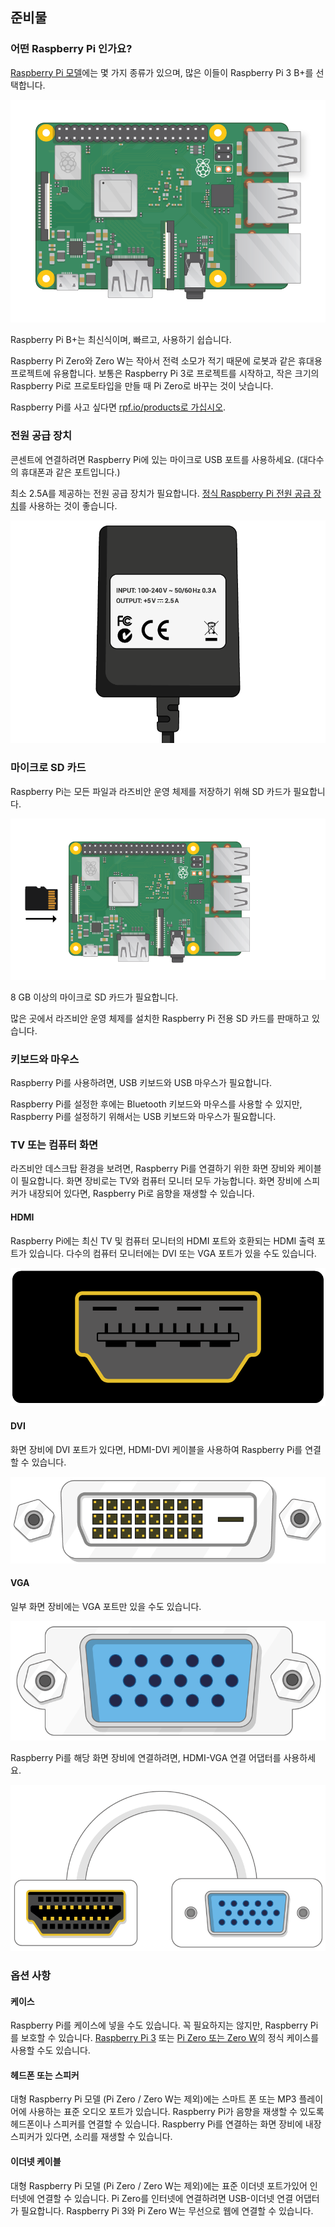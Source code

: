 ## 준비물

### 어떤 Raspberry Pi 인가요?

[Raspberry Pi 모델](https://www.raspberrypi.org/products/)에는 몇 가지 종류가 있으며, 많은 이들이 Raspberry Pi 3 B+를 선택합니다.

![Raspberry Pi 3](images/raspberry-pi.png)

Raspberry Pi B+는 최신식이며, 빠르고, 사용하기 쉽습니다.

Raspberry Pi Zero와 Zero W는 작아서 전력 소모가 적기 때문에 로봇과 같은 휴대용 프로젝트에 유용합니다. 보통은 Raspberry Pi 3로 프로젝트를 시작하고, 작은 크기의 Raspberry Pi로 프로토타입을 만들 때 Pi Zero로 바꾸는 것이 낫습니다.

Raspberry Pi를 사고 싶다면 [rpf.io/products로 가십시오](https://rpf.io/products).

### 전원 공급 장치

콘센트에 연결하려면 Raspberry Pi에 있는 마이크로 USB 포트를 사용하세요. (대다수의 휴대폰과 같은 포트입니다.)

최소 2.5A를 제공하는 전원 공급 장치가 필요합니다. [정식 Raspberry Pi 전원 공급 장치](https://www.raspberrypi.org/products/raspberry-pi-universal-power-supply/)를 사용하는 것이 좋습니다.

![전원 공급 장치](images/powersupply.png)

### 마이크로 SD 카드

Raspberry Pi는 모든 파일과 라즈비안 운영 체제를 저장하기 위해 SD 카드가 필요합니다.

![SD 카드](images/pi-sd.png)

8 GB 이상의 마이크로 SD 카드가 필요합니다.

많은 곳에서 라즈비안 운영 체제를 설치한 Raspberry Pi 전용 SD 카드를 판매하고 있습니다.

### 키보드와 마우스

Raspberry Pi를 사용하려면, USB 키보드와 USB 마우스가 필요합니다.

Raspberry Pi를 설정한 후에는 Bluetooth 키보드와 마우스를 사용할 수 있지만, Raspberry Pi를 설정하기 위해서는 USB 키보드와 마우스가 필요합니다.

### TV 또는 컴퓨터 화면

라즈비안 데스크탑 환경을 보려면, Raspberry Pi를 연결하기 위한 화면 장비와 케이블이 필요합니다. 화면 장비로는 TV와 컴퓨터 모니터 모두 가능합니다. 화면 장비에 스피커가 내장되어 있다면, Raspberry Pi로 음향을 재생할 수 있습니다.

#### HDMI

Raspberry Pi에는 최신 TV 및 컴퓨터 모니터의 HDMI 포트와 호환되는 HDMI 출력 포트가 있습니다. 다수의 컴퓨터 모니터에는 DVI 또는 VGA 포트가 있을 수도 있습니다.

![HDMI 포트](images/hdmi-port.png)

#### DVI

화면 장비에 DVI 포트가 있다면, HDMI-DVI 케이블을 사용하여 Raspberry Pi를 연결할 수 있습니다.

![DVI 포트](images/dvi-port.png)

#### VGA

일부 화면 장비에는 VGA 포트만 있을 수도 있습니다.

![VGA 포트](images/vga-port.png)

Raspberry Pi를 해당 화면 장비에 연결하려면, HDMI-VGA 연결 어댑터를 사용하세요.

![HDMI-VGA 연결 포트](images/hdmi-vga-adapter.png)

### 옵션 사항

#### 케이스

Raspberry Pi를 케이스에 넣을 수도 있습니다. 꼭 필요하지는 않지만, Raspberry Pi를 보호할 수 있습니다. [Raspberry Pi 3](https://www.raspberrypi.org/products/raspberry-pi-3-case/) 또는 [Pi Zero 또는 Zero W](https://www.raspberrypi.org/products/raspberry-pi-zero-case/)의 정식 케이스를 사용할 수도 있습니다.

#### 헤드폰 또는 스피커

대형 Raspberry Pi 모델 (Pi Zero / Zero W는 제외)에는 스마트 폰 또는 MP3 플레이어에 사용하는 표준 오디오 포트가 있습니다. Raspberry Pi가 음향을 재생할 수 있도록 헤드폰이나 스피커를 연결할 수 있습니다. Raspberry Pi를 연결하는 화면 장비에 내장 스피커가 있다면, 소리를 재생할 수 있습니다.

#### 이더넷 케이블

대형 Raspberry Pi 모델 (Pi Zero / Zero W는 제외)에는 표준 이더넷 포트가있어 인터넷에 연결할 수 있습니다. Pi Zero를 인터넷에 연결하려면 USB-이더넷 연결 어댑터가 필요합니다. Raspberry Pi 3와 Pi Zero W는 무선으로 웹에 연결할 수 있습니다.